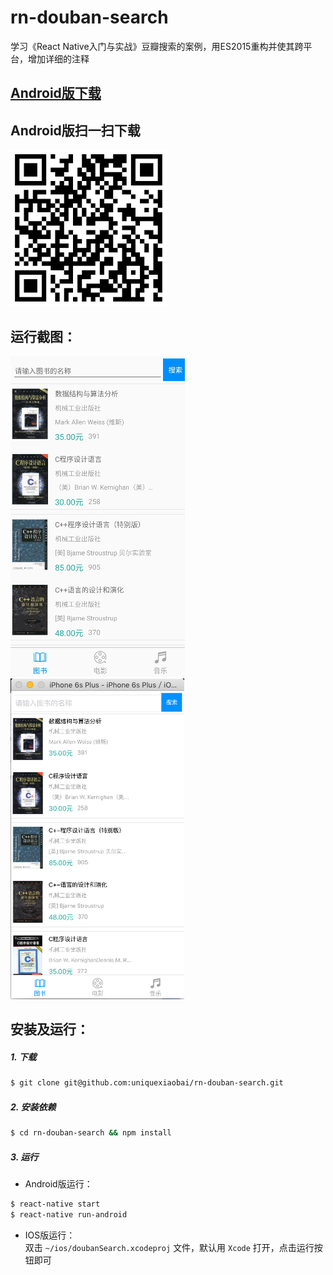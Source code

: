 # rn-douban-search

学习《React Native入门与实战》豆瓣搜索的案例，用ES2015重构并使其跨平台，增加详细的注释

## [Android版下载](http://workhard.top/apk/douban.apk)
## Android版扫一扫下载
![Android二维码](./screenshot/douban-QR.png)

## 运行截图：
![Android截图](./screenshot/douban2.gif)
![IOS截图](./screenshot/douban-ios.png)

## 安装及运行：
##### 1. 下载
```bash
$ git clone git@github.com:uniquexiaobai/rn-douban-search.git
```
##### 2. 安装依赖
```bash
$ cd rn-douban-search && npm install
```
##### 3. 运行
- Android版运行：
```bash
$ react-native start
$ react-native run-android
```
- IOS版运行：<br/>
双击 `~/ios/doubanSearch.xcodeproj` 文件，默认用 `Xcode` 打开，点击运行按钮即可
